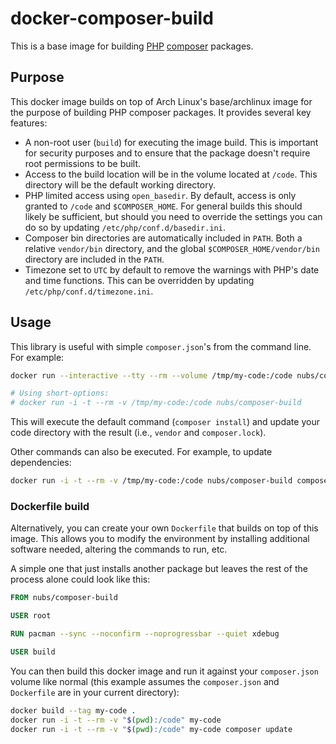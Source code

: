 # docker-composer-build
This is a base image for building [PHP][PHP] [composer] packages.

## Purpose
This docker image builds on top of Arch Linux's base/archlinux image for the
purpose of building PHP composer packages.  It provides several key features:

* A non-root user (`build`) for executing the image build.  This is important
  for security purposes and to ensure that the package doesn't require root
  permissions to be built.
* Access to the build location will be in the volume located at `/code`.  This
  directory will be the default working directory.
* PHP limited access using `open_basedir`.  By default, access is only granted
  to `/code` and `$COMPOSER_HOME`.  For general builds this should likely be
  sufficient, but should you need to override the settings you can do so by
  updating `/etc/php/conf.d/basedir.ini`.
* Composer bin directories are automatically included in `PATH`.  Both a
  relative `vendor/bin` directory, and the global `$COMPOSER_HOME/vendor/bin`
  directory are included in the `PATH`.
* Timezone set to `UTC` by default to remove the warnings with PHP's date and
  time functions.  This can be overridden by updating
  `/etc/php/conf.d/timezone.ini`.

## Usage
This library is useful with simple `composer.json`'s from the command line.
For example:

```bash
docker run --interactive --tty --rm --volume /tmp/my-code:/code nubs/composer-build

# Using short-options:
# docker run -i -t --rm -v /tmp/my-code:/code nubs/composer-build
```

This will execute the default command (`composer install`) and update your code
directory with the result (i.e., `vendor` and `composer.lock`).

Other commands can also be executed.  For example, to update dependencies:

```bash
docker run -i -t --rm -v /tmp/my-code:/code nubs/composer-build composer update
```

### Dockerfile build
Alternatively, you can create your own `Dockerfile` that builds on top of this
image.  This allows you to modify the environment by installing additional
software needed, altering the commands to run, etc.

A simple one that just installs another package but leaves the rest of the
process alone could look like this:

```dockerfile
FROM nubs/composer-build

USER root

RUN pacman --sync --noconfirm --noprogressbar --quiet xdebug

USER build
```

You can then build this docker image and run it against your `composer.json`
volume like normal (this example assumes the `composer.json` and `Dockerfile`
are in your current directory):

```bash
docker build --tag my-code .
docker run -i -t --rm -v "$(pwd):/code" my-code
docker run -i -t --rm -v "$(pwd):/code" my-code composer update
```

[PHP]: http://php.net/ "PHP: Hypertext Preprocessor"
[composer]: https://getcomposer.org/
